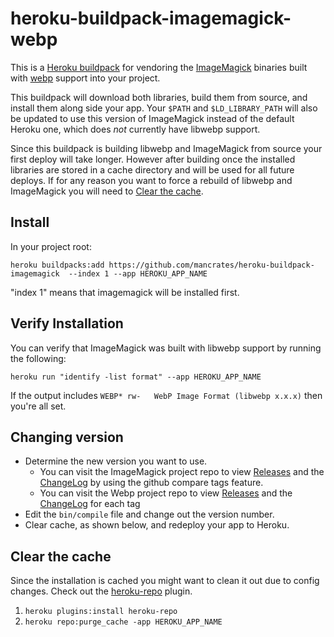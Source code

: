 heroku-buildpack-imagemagick-webp
=================================

This is a [Heroku buildpack](https://devcenter.heroku.com/articles/buildpacks) for vendoring the [ImageMagick](https://www.imagemagick.org) binaries built with [webp](https://github.com/webmproject/libwebp) support into your project.

This buildpack will download both libraries, build them from source, and install them along side your app. Your `$PATH` and `$LD_LIBRARY_PATH` will also be updated to use this version of ImageMagick instead of the default Heroku one, which does _not_ currently have libwebp support.

Since this buildpack is building libwebp and ImageMagick from source your first deploy will take longer. However after building once the installed libraries are stored in a cache directory and will be used for all future deploys. If for any reason you want to force a rebuild of libwebp and ImageMagick you will need to [Clear the cache](#clear-cache).

## Install
In your project root:

`heroku buildpacks:add https://github.com/mancrates/heroku-buildpack-imagemagick  --index 1 --app HEROKU_APP_NAME`

"index 1" means that imagemagick will be installed first.

## Verify Installation
You can verify that ImageMagick was built with libwebp support by running the following:

`heroku run "identify -list format" --app HEROKU_APP_NAME`

If the output includes `WEBP* rw-   WebP Image Format (libwebp x.x.x)` then you're all set.

## Changing version
* Determine the new version you want to use.
  * You can visit the ImageMagick project repo to view [Releases](https://imagemagick.org/download/releases) and the [ChangeLog](https://github.com/ImageMagick/ImageMagick/releases) by using the github compare tags feature.
  * You can visit the Webp project repo to view [Releases](https://storage.googleapis.com/downloads.webmproject.org/releases/webp/index.html) and the [ChangeLog](https://chromium.googlesource.com/webm/libwebp/) for each tag
* Edit the `bin/compile` file and change out the version number.
* Clear cache, as shown below, and redeploy your app to Heroku.

## Clear the cache
Since the installation is cached you might want to clean it out due to config changes. Check out the [heroku-repo](https://github.com/heroku/heroku-repo) plugin.

1. `heroku plugins:install heroku-repo`
2. `heroku repo:purge_cache -app HEROKU_APP_NAME`
